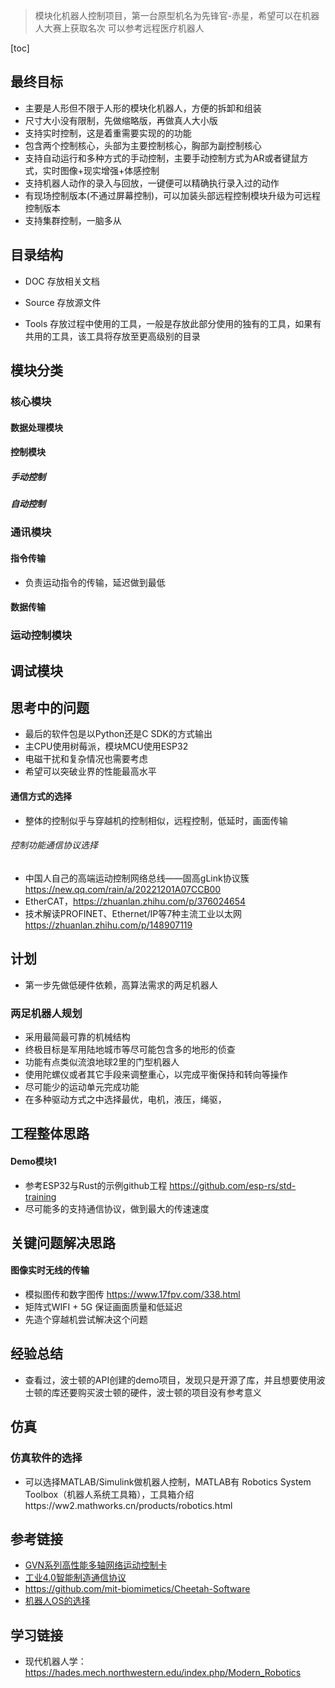 > 模块化机器人控制项目，第一台原型机名为先锋官-赤星，希望可以在机器人大赛上获取名次
> 可以参考远程医疗机器人

[toc]

## 最终目标
* 主要是人形但不限于人形的模块化机器人，方便的拆卸和组装
* 尺寸大小没有限制，先做缩略版，再做真人大小版
* 支持实时控制，这是着重需要实现的的功能
* 包含两个控制核心，头部为主要控制核心，胸部为副控制核心
* 支持自动运行和多种方式的手动控制，主要手动控制方式为AR或者键鼠方式，实时图像+现实增强+体感控制
* 支持机器人动作的录入与回放，一键便可以精确执行录入过的动作
* 有现场控制版本(不通过屏幕控制)，可以加装头部远程控制模块升级为可远程控制版本
* 支持集群控制，一脑多从

## 目录结构
* DOC 存放相关文档

* Source  存放源文件

* Tools 存放过程中使用的工具，一般是存放此部分使用的独有的工具，如果有共用的工具，该工具将存放至更高级别的目录

## 模块分类

### 核心模块
#### 数据处理模块

#### 控制模块
##### 手动控制

##### 自动控制

### 通讯模块
#### 指令传输
* 负责运动指令的传输，延迟做到最低
#### 数据传输

### 运动控制模块

## 调试模块


## 思考中的问题
* 最后的软件包是以Python还是C SDK的方式输出
* 主CPU使用树莓派，模块MCU使用ESP32
* 电磁干扰和复杂情况也需要考虑
* 希望可以突破业界的性能最高水平

#### 通信方式的选择
* 整体的控制似乎与穿越机的控制相似，远程控制，低延时，画面传输

###### 控制功能通信协议选择
* 中国人自己的高端运动控制网络总线——固高gLink协议簇 https://new.qq.com/rain/a/20221201A07CCB00
* EtherCAT，https://zhuanlan.zhihu.com/p/376024654
* 技术解读PROFINET、Ethernet/IP等7种主流工业以太网 https://zhuanlan.zhihu.com/p/148907119

## 计划
* 第一步先做低硬件依赖，高算法需求的两足机器人

### 两足机器人规划
* 采用最简最可靠的机械结构
* 终极目标是军用陆地城市等尽可能包含多的地形的侦查
* 功能有点类似流浪地球2里的门型机器人
* 使用陀螺仪或者其它手段来调整重心，以完成平衡保持和转向等操作
* 尽可能少的运动单元完成功能
* 在多种驱动方式之中选择最优，电机，液压，绳驱，

## 工程整体思路

#### Demo模块1
* 参考ESP32与Rust的示例github工程 https://github.com/esp-rs/std-training
* 尽可能多的支持通信协议，做到最大的传速速度

## 关键问题解决思路

#### 图像实时无线的传输
* 模拟图传和数字图传 https://www.17fpv.com/338.html
* 矩阵式WIFI + 5G 保证画面质量和低延迟
* 先造个穿越机尝试解决这个问题

## 经验总结
* 查看过，波士顿的API创建的demo项目，发现只是开源了库，并且想要使用波士顿的库还要购买波士顿的硬件，波士顿的项目没有参考意义

## 仿真
### 仿真软件的选择
* 可以选择MATLAB/Simulink做机器人控制，MATLAB有 Robotics System Toolbox（机器人系统工具箱），工具箱介绍https://ww2.mathworks.cn/products/robotics.html

## 参考链接
* [GVN系列高性能多轴网络运动控制卡](http://www.googoltech.com.cn/pro_view-92.html#:~:text=%E9%AB%98%E9%80%9FgLink-,%E6%BF%80%E5%85%89%E5%8A%A0%E5%B7%A5%E7%AD%89%E8%A1%8C%E4%B8%9A%E3%80%82)
* [工业4.0智能制造通信协议](https://blog.csdn.net/Yilingsi_M/article/details/128136233)
* https://github.com/mit-biomimetics/Cheetah-Software
* [机器人OS的选择](https://zhuanlan.zhihu.com/p/500130466)
## 学习链接
* 现代机器人学：https://hades.mech.northwestern.edu/index.php/Modern_Robotics